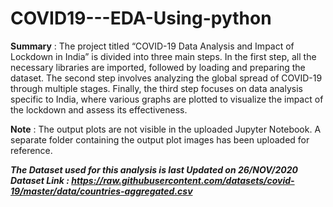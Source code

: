 # COVID19---EDA-Using-python
**Summary** :
The project titled “COVID-19 Data Analysis and Impact of Lockdown in India” is divided into three main steps. In the first step, all the necessary libraries are imported, followed by loading and preparing the dataset. The second step involves analyzing the global spread of COVID-19 through multiple stages. Finally, the third step focuses on data analysis specific to India, where various graphs are plotted to visualize the impact of the lockdown and assess its effectiveness.


**Note** : The output plots are not visible in the uploaded Jupyter Notebook. A separate folder containing the output plot images has been uploaded for reference.

***The Dataset used for this analysis is last Updated on 26/NOV/2020***
<br>
***Dataset Link : https://raw.githubusercontent.com/datasets/covid-19/master/data/countries-aggregated.csv***

